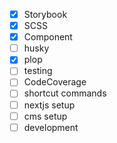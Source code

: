 - [x] Storybook
- [x] SCSS
- [x] Component
- [ ] husky
- [x] plop
- [ ] testing
- [ ] CodeCoverage
- [ ] shortcut commands
- [ ] nextjs setup
- [ ] cms setup
- [ ] development
